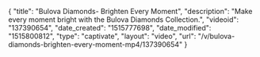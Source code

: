 {
    "title": "Bulova Diamonds- Brighten Every Moment",
    "description": "Make every moment bright with the Bulova Diamonds Collection.",
    "videoid": "137390654",
    "date_created": "1515777698",
    "date_modified": "1515800812",
    "type": "captivate",
    "layout": "video",
    "url": "\/v\/bulova-diamonds-brighten-every-moment-mp4\/137390654"
}